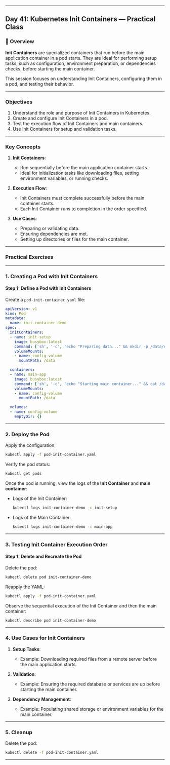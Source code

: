 ﻿---

## Day 41: Kubernetes Init Containers — Practical Class

### 📘 Overview

**Init Containers** are specialized containers that run before the main application container in a pod starts. They are ideal for performing setup tasks, such as configuration, environment preparation, or dependencies checks, before starting the main container.

This session focuses on understanding Init Containers, configuring them in a pod, and testing their behavior.

---


### Objectives

1. Understand the role and purpose of Init Containers in Kubernetes.
2. Create and configure Init Containers in a pod.
3. Test the execution flow of Init Containers and main containers.
4. Use Init Containers for setup and validation tasks.

---

### Key Concepts

1. **Init Containers**:
   - Run sequentially before the main application container starts.
   - Ideal for initialization tasks like downloading files, setting environment variables, or running checks.

2. **Execution Flow**:
   - Init Containers must complete successfully before the main container starts.
   - Each Init Container runs to completion in the order specified.

3. **Use Cases**:
   - Preparing or validating data.
   - Ensuring dependencies are met.
   - Setting up directories or files for the main container.

---


### Practical Exercises

---

### 1. Creating a Pod with Init Containers

#### Step 1: Define a Pod with Init Containers
Create a `pod-init-container.yaml` file:
```yaml
apiVersion: v1
kind: Pod
metadata:
  name: init-container-demo
spec:
  initContainers:
  - name: init-setup
    image: busybox:latest
    command: ['sh', '-c', 'echo "Preparing data..." && mkdir -p /data/config && echo "config-ready" > /data/config/status']
    volumeMounts:
    - name: config-volume
      mountPath: /data

  containers:
  - name: main-app
    image: busybox:latest
    command: ['sh', '-c', 'echo "Starting main container..." && cat /data/config/status && sleep 3600']
    volumeMounts:
    - name: config-volume
      mountPath: /data

  volumes:
  - name: config-volume
    emptyDir: {}
```

---

### 2. Deploy the Pod

Apply the configuration:
```bash
kubectl apply -f pod-init-container.yaml
```

Verify the pod status:
```bash
kubectl get pods
```

Once the pod is running, view the logs of the **Init Container** and **main container**:

- Logs of the Init Container:
   ```bash
   kubectl logs init-container-demo -c init-setup
   ```

- Logs of the Main Container:
   ```bash
   kubectl logs init-container-demo -c main-app
   ```

---

### 3. Testing Init Container Execution Order

#### Step 1: Delete and Recreate the Pod
Delete the pod:
```bash
kubectl delete pod init-container-demo
```

Reapply the YAML:
```bash
kubectl apply -f pod-init-container.yaml
```

Observe the sequential execution of the Init Container and then the main container:
```bash
kubectl describe pod init-container-demo
```

---

### 4. Use Cases for Init Containers

1. **Setup Tasks**:
   - Example: Downloading required files from a remote server before the main application starts.

2. **Validation**:
   - Example: Ensuring the required database or services are up before starting the main container.

3. **Dependency Management**:
   - Example: Populating shared storage or environment variables for the main container.

---

### 5. Cleanup

Delete the pod:
```bash
kubectl delete -f pod-init-container.yaml
```

---